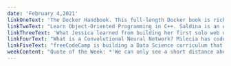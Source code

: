 ```yaml
---
date: 'February 4,2021'
linkOneText: 'The Docker Handbook. This full-length Docker book is rich with code examples. It will teach you all about containerization, custom Docker images and online registries, and how to work with multiple containers using Docker Compose. (free full-length book you can read in your browser): https://www.freecodecamp.org/news/the-docker-handbook/'
linkTwoText: "Learn Object-Oriented Programming in C++. Saldina is an experienced C++ developer, and she'll teach you about access modifiers, constructors, encapsulation, abstraction, inheritance, polymorphism, and more. (90 minute YouTube course): https://www.freecodecamp.org/news/learn-object-oriented-programming-oop-in-c-full-video-course/"
linkThreeText: 'What Jessica learned from building her first solo web development project. (8 minute read): https://www.freecodecamp.org/news/what-i-learned-from-building-my-first-solo-project/'
linkFourText: "What is a Convolutional Neural Network? Milecia has coded self-driving cars and used machine learning in the field. And in this beginner's guide to Deep Learning, she explains key concepts in a clear, easy-to-understand way. (9 minute read): https://www.freecodecamp.org/news/convolutional-neural-network-tutorial-for-beginners/"
linkFiveText: "freeCodeCamp is building a Data Science curriculum that teaches advanced mathematics and machine learning. You'll learn Calculus, Statistics, and Linear Algebra using Python and Jupyter Notebooks — right in your browser. We've been planning this for months. Our fundraiser has already raised $20K toward our goal of hiring some additional math and computer science teachers to help design these courses. Read all about this and watch my 28-minute demo video: https://www.freecodecamp.org/news/building-a-data-science-curriculum-with-advanced-math-and-machine-learning/"
weekContent: "Quote of the Week: *'We can only see a short distance ahead, but we can see plenty there that needs to be done.'* — Alan Turing"
---
```

